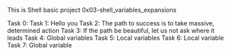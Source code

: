 This is Shell basic project 0x03-shell_variables_expansions

Task 0: <o>
Task 1: Hello you
Task 2: The path to success is to take massive, determined action
Task 3: If the path be beautiful, let us not ask where it leads
Task 4: Global variables
Task 5: Local variables
Task 6: Local variable
Task 7: Global variable
